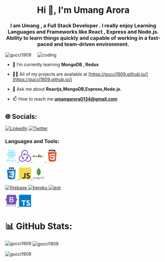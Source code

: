 <h1 align="center">Hi 👋, I'm Umang Arora</h1>
<h3 align="center">I am Umang , a Full Stack Developer . I really enjoy Learning Languages and Frameworks like React , Express and Node.js. Ability to learn things quickly and capable of working in a fast-paced and team-driven environment.</h3>
<img align="right" alt="coding"  width="400" src="https://raw.githubusercontent.com/masai-course/Umang_fp03_298/master/unit-4/sprint-1/day-1/we/coding.gif?token=GHSAT0AAAAAABYMKQIJ3EGGUK2TQWEIZBC6Y2IA4PQ" />

<p align="left"> <img src="https://komarev.com/ghpvc/?username=gucci1909&label=Profile%20views&color=0e75b6&style=flat" alt="gucci1909" /> </p>

- 🌱 I’m currently learning **MongoDB , Redux**

- 👨‍💻 All of my projects are available at [https://gucci1909.github.io/](https://gucci1909.github.io/)

- 💬 Ask me about **Reactjs,MongoDB,Express,Node.js.**

- 📫 How to reach me **umangarora0134@gmail.com**
## 🌐 Socials:
[![LinkedIn](https://img.shields.io/badge/LinkedIn-%230077B5.svg?logo=linkedin&logoColor=white)](https://linkedin.com/in/umang-arora-full-stack-developer)
[![Twitter](https://img.shields.io/badge/Twitter-%231DA1F2.svg?logo=Twitter&logoColor=white)](https://twitter.com/UmangAr34) 

<p align="left">
</p>

<h3 align="left">Languages and Tools:</h3>
<p align="left"> <a href="https://reactjs.org/" target="_blank" rel="noreferrer"> <img src="https://raw.githubusercontent.com/devicons/devicon/master/icons/react/react-original-wordmark.svg" alt="react" width="40" height="40"/> </a> 
<a href="https://redux.js.org" target="_blank" rel="noreferrer"> <img src="https://raw.githubusercontent.com/devicons/devicon/master/icons/redux/redux-original.svg" alt="redux" width="40" height="40"/> </a> 
<a href="https://nodejs.org" target="_blank" rel="noreferrer"> <img src="https://raw.githubusercontent.com/devicons/devicon/master/icons/nodejs/nodejs-original-wordmark.svg" alt="nodejs" width="40" height="40"/> </a> 
<a href="https://www.w3.org/html/" target="_blank" rel="noreferrer"> <img src="https://raw.githubusercontent.com/devicons/devicon/master/icons/html5/html5-original-wordmark.svg" alt="html5" width="40" height="40"/> </a> 

<a href="https://www.w3schools.com/css/" target="_blank" rel="noreferrer"> <img src="https://raw.githubusercontent.com/devicons/devicon/master/icons/css3/css3-original-wordmark.svg" alt="css3" width="40" height="40"/> </a> 
<a href="https://developer.mozilla.org/en-US/docs/Web/JavaScript" target="_blank" rel="noreferrer"> <img src="https://raw.githubusercontent.com/devicons/devicon/master/icons/javascript/javascript-original.svg" alt="javascript" width="40" height="40"/> </a> 
<a href="https://www.mongodb.com/" target="_blank" rel="noreferrer"> <img src="https://raw.githubusercontent.com/devicons/devicon/master/icons/mongodb/mongodb-original-wordmark.svg" alt="mongodb" width="40" height="40"/> </a> 

 <a href="https://firebase.google.com/" target="_blank" rel="noreferrer"> <img src="https://www.vectorlogo.zone/logos/firebase/firebase-icon.svg" alt="firebase" width="40" height="40"/> </a> 
<a href="https://heroku.com" target="_blank" rel="noreferrer"> <img src="https://www.vectorlogo.zone/logos/heroku/heroku-icon.svg" alt="heroku" width="40" height="40"/> </a> 
<a href="https://jestjs.io" target="_blank" rel="noreferrer"> <img src="https://www.vectorlogo.zone/logos/jestjsio/jestjsio-icon.svg" alt="jest" width="40" height="40"/> </a> 

<a href="https://getbootstrap.com" target="_blank" rel="noreferrer"> <img src="https://raw.githubusercontent.com/devicons/devicon/master/icons/bootstrap/bootstrap-plain-wordmark.svg" alt="bootstrap" width="40" height="40"/> </a> 
<a href="https://www.typescriptlang.org/" target="_blank" rel="noreferrer"> <img src="https://raw.githubusercontent.com/devicons/devicon/master/icons/typescript/typescript-original.svg" alt="typescript" width="40" height="40"/> </a></p>
# 📊 GitHub Stats:
<p><img align="left" src="https://github-readme-stats.vercel.app/api/top-langs?username=gucci1909&show_icons=true&locale=en&layout=compact" alt="gucci1909" /></p>

<p>&nbsp;<img align="center" src="https://github-readme-stats.vercel.app/api?username=gucci1909&show_icons=true&locale=en" alt="gucci1909" /></p>

<p><img align="center" src="https://github-readme-streak-stats.herokuapp.com/?user=gucci1909&" alt="gucci1909" /></p>
